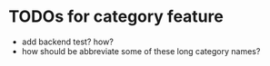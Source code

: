 
TODOs for category feature
==========================

- add backend test? how?
- how should be abbreviate some of these long category names?

